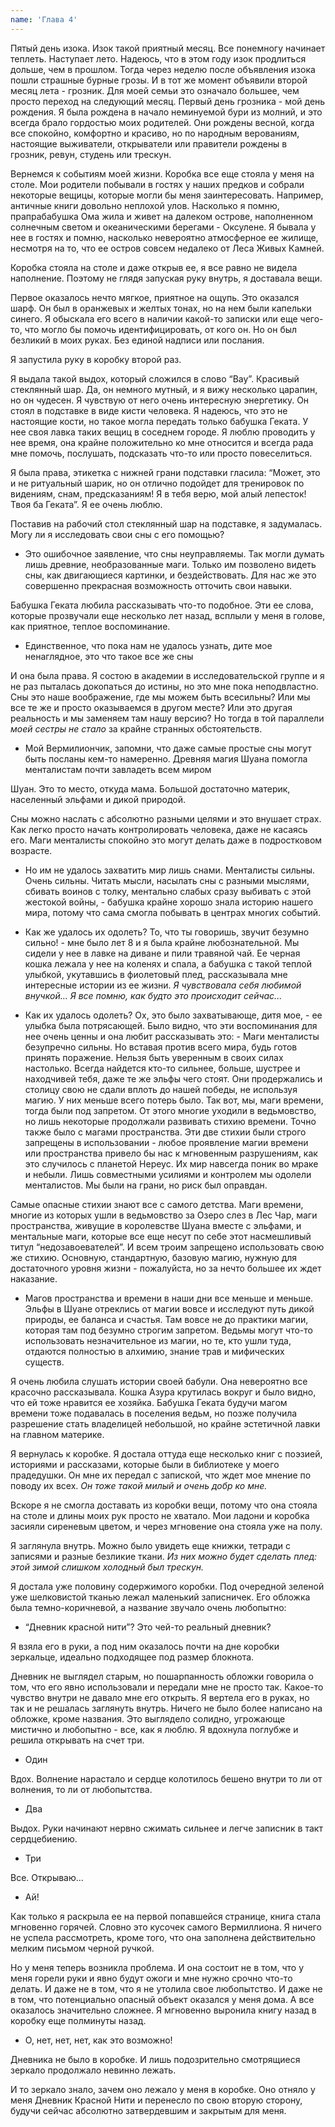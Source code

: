 ```yaml
---
name: 'Глава 4'
---
```


Пятый день изока. Изок такой приятный месяц. Все понемногу начинает теплеть. Наступает лето. Надеюсь, что в этом году
изок продлиться дольше, чем в прошлом. Тогда через неделю после объявления изока пошли страшные бурные грозы. И в тот же
момент объявили второй месяц лета - грозник. Для моей семьи это означало большее, чем просто переход на следующий месяц.
Первый день грозника - мой день рождения. Я была рождена в начало неминуемой бури из молний, и это всегда брало
гордостью моих родителей. Они рождены весной, когда все спокойно, комфортно и красиво, но по народным верованиям,
настоящие выживатели, открыватели или правители рождены в грозник, ревун, студень или трескун.

Вернемся к событиям моей жизни. Коробка все еще стояла у меня на столе. Мои родители побывали в гостях у наших предков и
собрали некоторые вещицы, которые могли бы меня заинтересовать. Например, античные книги довольно неплохой улов.
Насколько я помню, прапрабабушка Ома жила и живет на далеком острове, наполненном солнечным светом и океаническими
берегами - Оксулене. Я бывала у нее в гостях и помню, насколько невероятно атмосферное ее жилище, несмотря на то, что ее
остров совсем недалеко от Леса Живых Камней.

Коробка стояла на столе и даже открыв ее, я все равно не видела наполнение. Поэтому не глядя запуская руку внутрь, я
доставала вещи.

Первое оказалось нечто мягкое, приятное на ощупь. Это оказался шарф. Он был в оранжевых и желтых тонах, но на нем были
капельки синего. Я обыскала его всего в наличии какой-то записки или еще чего-то, что могло бы помочь идентифицировать,
от кого он. Но он был безликий в моих руках. Без единой надписи или послания.

Я запустила руку в коробку второй раз.

Я выдала такой выдох, который сложился в слово “Вау”. Красивый стеклянный шар. Да, он немного мутный, и я вижу несколько
царапин, но он чудесен. Я чувствую от него очень интересную энергетику. Он стоял в подставке в виде кисти человека. Я
надеюсь, что это не настоящие кости, но такое могла передать только бабушка Геката. У нее своя лавка таких вещиц в
соседнем городе. Я люблю проводить у нее время, она крайне положительно ко мне относится и всегда рада мне помочь,
послушать, подсказать что-то или просто повеселиться.

Я была права, этикетка с нижней грани подставки гласила: “Может, это и не ритуальный шарик, но он отлично подойдет для
тренировок по видениям, снам, предсказаниям! Я в тебя верю, мой алый лепесток! Твоя ба Геката”. Я ее очень люблю.

Поставив на рабочий стол стеклянный шар на подставке, я задумалась. Могу ли я исследовать свои сны с его помощью?

- Это ошибочное заявление, что сны неуправляемы. Так могли думать лишь древние, необразованные маги. Только им позволено
  видеть сны, как двигающиеся картинки, и бездействовать. Для нас же это совершенно прекрасная возможность отточить свои
  навыки.

Бабушка Геката любила рассказывать что-то подобное. Эти ее слова, которые прозвучали еще несколько лет назад, всплыли у
меня в голове, как приятное, теплое воспоминание.

- Единственное, что пока нам не удалось узнать, дите мое ненаглядное, это что такое все же сны

И она была права. Я состою в академии в исследовательской группе и я не раз пыталась докопаться до истины, но это мне
пока неподвластно. Сны это наше воображение, где мы можем быть всесильны? Или мы все те же и просто оказываемся в другом
месте? Или это другая реальность и мы заменяем там нашу версию? Но тогда в той параллели _моей сестры не стало_ за
крайне странных обстоятельств.

- Мой Вермилиончик, запомни, что даже самые простые сны могут быть посланы кем-то намеренно. Древняя магия Шуана помогла
  менталистам почти завладеть всем миром

Шуан. Это то место, откуда мама. Большой достаточно материк, населенный эльфами и дикой природой.

Сны можно наслать с абсолютно разными целями и это внушает страх. Как легко просто начать контролировать человека, даже
не касаясь его. Маги менталисты спокойно это могут делать даже в подростковом возрасте.

- Но им не удалось захватить мир лишь снами. Менталисты сильны. Очень сильны. Читать мысли, насылать сны с разными
  мыслями, сбивать воинов с толку, ментально слабых сразу выбивать с этой жестокой войны, - бабушка крайне хорошо знала
  историю нашего мира, потому что сама смогла побывать в центрах многих событий.

- Как же удалось их одолеть? То, что ты говоришь, звучит безумно сильно! - мне было лет 8 и я была крайне
  любознательной. Мы сидели у нее в лавке на диване и пили травяной чай. Ее черная кошка лежала у нее на коленях и
  спала, а бабушка с такой теплой улыбкой, укутавшись в фиолетовый плед, рассказывала мне интересные истории из ее
  жизни. _Я чувствовала себя любимой внучкой… Я все помню, как будто это происходит сейчас..._

- Как их удалось одолеть? Ох, это было захватывающе, дитя мое, - ее улыбка была потрясающей. Было видно, что эти
  воспоминания для нее очень ценны и она любит рассказывать это: - Маги менталисты безупречно сильны. Но вставая против
  всего мира, будь готов принять поражение. Нельзя быть уверенным в своих силах настолько. Всегда найдется кто-то
  сильнее, больше, шустрее и находчивей тебя, даже те же эльфы чего стоят. Они продержались и столицу свою не сдали
  вплоть до нашей победы, не используя магию. У них меньше всего потерь было. Так вот, мы, маги времени, тогда были под
  запретом. От этого многие уходили в ведьмовство, но лишь некоторые продолжали развивать стихию времени. Точно также
  было с магами пространства. Эти две стихии были строго запрещены в использовании - любое проявление магии времени или
  пространства привело бы нас к мгновенным разрушениям, как это случилось с планетой Нереус. Их мир навсегда поник во
  мраке и небыли. Лишь совместными усилиями и контролем мы одолели менталистов. Мы были на грани, но риск был оправдан.

Самые опасные стихии знают все с самого детства. Маги времени, многие из которых ушли в ведьмовство за Озеро слез в Лес
Чар, маги пространства, живущие в королевстве Шуана вместе с эльфами, и ментальные маги, которые все еще несут по себе
этот насмешливый титул “недозавоевателей”. И всем троим запрещено использовать свою же стихию. Основную, стандартную,
базовую магию, нужную для достаточного уровня жизни - пожалуйста, но за нечто большее их ждет наказание.

- Магов пространства и времени в наши дни все меньше и меньше. Эльфы в Шуане отреклись от магии вовсе и исследуют путь
  дикой природы, ее баланса и счастья. Там вовсе не до практики магии, которая там под безумно строгим запретом. Ведьмы
  могут что-то использовать незначительное из магии, но те, кто ушли туда, отдаются полностью в алхимию, знание трав и
  мифических существ.

Я очень любила слушать истории своей бабули. Она невероятно все красочно рассказывала. Кошка Азура крутилась вокруг и
было видно, что ей тоже нравится ее хозяйка. Бабушка Геката будучи магом времени тоже подавалась в поселения ведьм, но
позже получила разрешение стать владелицей небольшой, но крайне эстетичной лавки на главном материке.

Я вернулась к коробке. Я достала оттуда еще несколько книг с поэзией, историями и рассказами, которые были в библиотеке
у моего прадедушки. Он мне их передал с запиской, что ждет мое мнение по поводу их всех. _Он тоже такой милый и очень
добр ко мне._

Вскоре я не смогла доставать из коробки вещи, потому что она стояла на столе и длины моих рук просто не хватало. Мои
ладони и коробка засияли сиреневым цветом, и через мгновение она стояла уже на полу.

Я заглянула внутрь. Можно было увидеть еще книжки, тетради с записями и разные безликие ткани. _Из них можно будет
сделать плед: этой зимой слишком холодный был трескун._

Я достала уже половину содержимого коробки. Под очередной зеленой уже шелковистой тканью лежал маленький записничек. Его
обложка была темно-коричневой, а название звучало очень любопытно:

- “Дневник красной нити”? Это чей-то реальный дневник?

Я взяла его в руки, а под ним оказалось почти на дне коробки зеркальце, идеально подходящее под размер блокнота.

Дневник не выглядел старым, но пошарпанность обложки говорила о том, что его явно использовали и передали мне не просто
так. Какое-то чувство внутри не давало мне его открыть. Я вертела его в руках, но так и не решалась заглянуть внутрь.
Ничего не было более написано на обложке, кроме названия. Это выглядело солидно, угрожающе мистично и любопытно - все,
как я люблю. Я вдохнула поглубже и решила открывать на счет три.

- Один

Вдох. Волнение нарастало и сердце колотилось бешено внутри то ли от волнения, то ли от любопытства.

- Два

Выдох. Руки начинают нервно сжимать сильнее и легче записник в такт сердцебиению.

- Три

Все. Открываю…

- Ай!

Как только я раскрыла ее на первой попавшейся странице, книга стала мгновенно горячей. Словно это кусочек самого
Вермиллиона. Я ничего не успела рассмотреть, кроме того, что она заполнена действительно мелким письмом черной ручкой.

Но у меня теперь возникла проблема. И она состоит не в том, что у меня горели руки и явно будут ожоги и мне нужно срочно
что-то делать. И даже не в том, что я не утолила свое любопытство. И даже не в том, что потенциально опасный объект
оказался у меня дома. А все оказалось значительно сложнее. Я мгновенно выронила книгу назад в коробку еще полминуты
назад.

- О, нет, нет, нет, как это возможно!

Дневника не было в коробке. И лишь подозрительно смотрящиеся зеркало продолжало невинно лежать.

И то зеркало знало, зачем оно лежало у меня в коробке. Оно отняло у меня Дневник Красной Нити и перенесло по свою вторую
сторону, будучи сейчас абсолютно затвердевшим и закрытым для меня.
